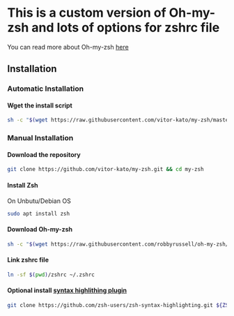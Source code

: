 # This is a custom version of Oh-my-zsh and lots of options for zshrc file

You can read more about Oh-my-zsh [here]( https://github.com/robbyrussell/oh-my-zsh )

## Installation

### Automatic Installation

#### Wget the install script

```sh
sh -c "$(wget https://raw.githubusercontent.com/vitor-kato/my-zsh/master/script.sh -O -)"
```

### Manual Installation

#### Download the repository

```sh
git clone https://github.com/vitor-kato/my-zsh.git && cd my-zsh
```

#### Install Zsh

 On Unbutu/Debian OS

```sh
sudo apt install zsh
```

#### Download Oh-my-zsh

```sh
sh -c "$(wget https://raw.githubusercontent.com/robbyrussell/oh-my-zsh/master/tools/install.sh -O -)"
```

#### Link zshrc file

```sh
ln -sf $(pwd)/zshrc ~/.zshrc
```

#### Optional install [syntax highlithing plugin]( https://github.com/zsh-users/zsh-syntax-highlighting/blob/master/INSTALL.md )

```sh
git clone https://github.com/zsh-users/zsh-syntax-highlighting.git ${ZSH_CUSTOM:-~/.oh-my-zsh/custom}/plugins/zsh-syntax-highlighting
```
